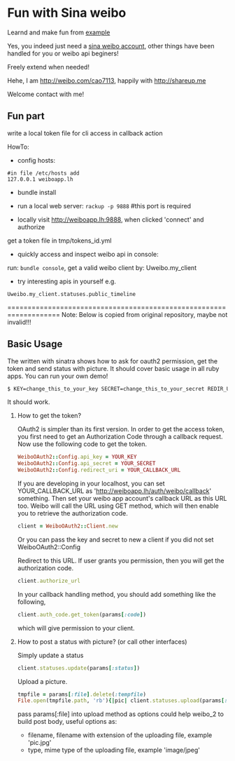 Fun with Sina weibo
===================

Learnd and make fun from [example](https://github.com/simsicon/weibo_2_example)

Yes, you indeed just need a [sina weibo account](http://weibo.com), other things have been handled for you or weibo api beginers!

Freely extend when needed!

Hehe, I am http://weibo.com/cao7113, happily with http://shareup.me

Welcome contact with me!

## Fun part

write a local token file for cli access in callback action

HowTo: 

* config hosts: 

```
#in file /etc/hosts add
127.0.0.1 weiboapp.lh
```

* bundle install

* run a local web server: `rackup -p 9888` #this port is required

* locally visit http://weiboapp.lh:9888, when clicked 'connect' and authorize

get a token file in tmp/tokens_id.yml

* quickly access and inspect weibo api in console:

run: `bundle console`, get a valid weibo client by: Uweibo.my_client 

* try interesting apis in yourself e.g.

```
Uweibo.my_client.statuses.public_timeline
```

===================================================================
Note: Below is copied from original repository, maybe not invalid!!!

## Basic Usage

The  written with sinatra shows how to ask for oauth2 permission, get the token and send status with picture. It should cover basic usage in all ruby apps. You can run your own demo!

```bash
$ KEY=change_this_to_your_key SECRET=change_this_to_your_secret REDIR_URI=change_this_to_your_redir_uri ruby example.rb
```
It should work.


1.  How to get the token?

    OAuth2 is simpler than its first version. In order to get the access token, you first need to get an Authorization Code through a callback request. Now use the following code to get the token.

    ```ruby
    WeiboOAuth2::Config.api_key = YOUR_KEY
    WeiboOAuth2::Config.api_secret = YOUR_SECRET
    WeiboOAuth2::Config.redirect_uri = YOUR_CALLBACK_URL   
    ```

    If you are developing in your localhost, you can set YOUR_CALLBACK_URL as 'http://weiboapp.lh/auth/weibo/callback' something. Then set your weibo app account's callback URL as this URL too. Weibo will call the URL using GET method, which will then enable you to retrieve the authorization code.
    
    ```ruby
    client = WeiboOAuth2::Client.new  
    ```
    
    Or you can pass the key and secret to new a client if you did not set WeiboOAuth2::Config
    
    Redirect to this URL. If user grants you permission, then you will get the authorization code.
    
    ```ruby
    client.authorize_url
    ```
    
    In your callback handling method, you should add something like the following, 
    
    ```ruby
    client.auth_code.get_token(params[:code])
    ```
    
    which will give permission to your client.
    
2.  How to post a status with picture? (or call other interfaces)
    
    Simply update a status
        
    ```ruby
    client.statuses.update(params[:status])
    ```
    
    Upload a picture.
        
    ```ruby
    tmpfile = params[:file].delete(:tempfile)
    File.open(tmpfile.path, 'rb'){|pic| client.statuses.upload(params[:status], pic, params[:file])}
    ```

    pass params[:file] into upload method as options could help weibo_2 to build post body, useful options as:
    *   filename, filename with extension of the uploading file, example 'pic.jpg'
    *   type, mime type of the uploading file, example 'image/jpeg'
